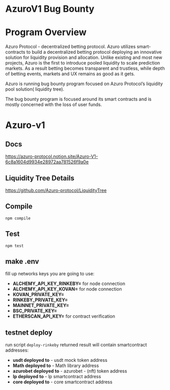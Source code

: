 # AzuroV1 Bug Bounty 

# ****Program Overview****

Azuro Protocol - decentralized betting protocol. Azuro utilizes smart-contracts to build a decentralized betting protocol deploying an innovative solution for liquidity provision and allocation. Unlike existing and most new projects, Azuro is the first to introduce pooled liquidity to scale prediction markets. As a result betting becomes transparent and trustless, while depth of betting events, markets and UX remains as good as it gets.

Azuro is running  bug bounty program focused on Azuro Protocol’s liquidity pool solution( liquidity tree). 

The bug bounty program is focused around its smart contracts and is mostly concerned with the loss of user funds.

# Azuro-v1

## Docs

https://azuro-protocol.notion.site/Azuro-V1-6c8a1604d9934e28972aa781526f9a0e

## Liquidity Tree Details

https://github.com/Azuro-protocol/LiquidityTree

## Compile

```
npm compile
```

## Test

```
npm test
```

## make .env

fill up networks keys you are going to use:
- **ALCHEMY_API_KEY_RINKEBY=** for node connection
- **ALCHEMY_API_KEY_KOVAN=** for node connection
- **KOVAN_PRIVATE_KEY=**
- **RINKEBY_PRIVATE_KEY=**
- **MAINNET_PRIVATE_KEY=**
- **BSC_PRIVATE_KEY=**
- **ETHERSCAN_API_KEY=** for contract verification

## testnet deploy

run script `deploy-rinkeby`
returned result will contain smartcontract addresses:
- **usdt deployed to** - usdt mock token address
- **Math deployed to** - Math library address
- **azurobet deployed to** - azurobet - (nft) token address
- **lp deployed to** - lp smartcontract address
- **core deployed to** - core smartcontract address
